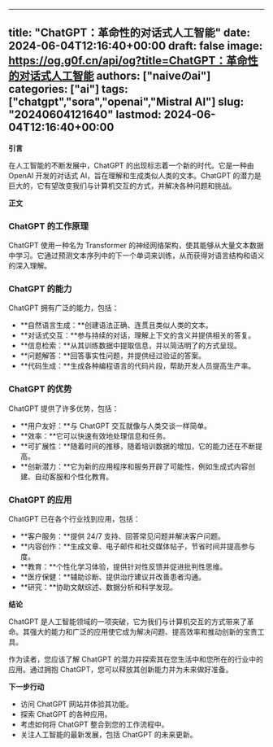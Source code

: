 
---
title: "ChatGPT：革命性的对话式人工智能"
date: 2024-06-04T12:16:40+00:00
draft: false
image: https://og.g0f.cn/api/og?title=ChatGPT：革命性的对话式人工智能
authors: ["naiveのai"]
categories: ["ai"]
tags: ["chatgpt","sora","openai","Mistral AI"]
slug: "20240604121640"
lastmod: 2024-06-04T12:16:40+00:00
---
**引言**

在人工智能的不断发展中，ChatGPT 的出现标志着一个新的时代。它是一种由 OpenAI 开发的对话式 AI，旨在理解和生成类似人类的文本。ChatGPT 的潜力是巨大的，它有望改变我们与计算机交互的方式，并解决各种问题和挑战。

**正文**

### ChatGPT 的工作原理

ChatGPT 使用一种名为 Transformer 的神经网络架构，使其能够从大量文本数据中学习。它通过预测文本序列中的下一个单词来训练，从而获得对语言结构和语义的深入理解。

### ChatGPT 的能力

ChatGPT 拥有广泛的能力，包括：

- **自然语言生成：**创建语法正确、连贯且类似人类的文本。
- **对话式交互：**参与持续的对话，理解上下文的含义并提供相关的答复。
- **信息检索：**从其训练数据中提取信息，并以简洁明了的方式呈现。
- **问题解答：**回答事实性问题，并提供经过验证的答案。
- **代码生成：**生成各种编程语言的代码片段，帮助开发人员提高生产率。

### ChatGPT 的优势

ChatGPT 提供了许多优势，包括：

- **用户友好：**与 ChatGPT 交互就像与人类交谈一样简单。
- **效率：**它可以快速有效地处理信息和任务。
- **可扩展性：**随着时间的推移，随着培训数据的增加，它的能力还在不断提高。
- **创新潜力：**它为新的应用程序和服务开辟了可能性，例如生成式内容创建、自动客服和个性化教育。

### ChatGPT 的应用

ChatGPT 已在各个行业找到应用，包括：

- **客户服务：**提供 24/7 支持、回答常见问题并解决客户问题。
- **内容创作：**生成文章、电子邮件和社交媒体帖子，节省时间并提高参与度。
- **教育：**个性化学习体验，提供针对性反馈并促进批判性思维。
- **医疗保健：**辅助诊断、提供治疗建议并改善患者沟通。
- **研究：**协助文献综述、数据分析和科学发现。

**结论**

ChatGPT 是人工智能领域的一项突破，它为我们与计算机交互的方式带来了革命。其强大的能力和广泛的应用使它成为解决问题、提高效率和推动创新的宝贵工具。

作为读者，您应该了解 ChatGPT 的潜力并探索其在您生活中和您所在的行业中的应用。通过拥抱 ChatGPT，您可以释放其创新能力并为未来做好准备。

**下一步行动**

- 访问 ChatGPT 网站并体验其功能。
- 探索 ChatGPT 的各种应用。
- 考虑如何将 ChatGPT 整合到您的工作流程中。
- 关注人工智能的最新发展，包括 ChatGPT 的未来更新。